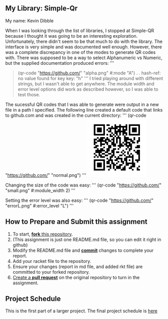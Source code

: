
## My Library: Simple-Qr
My name: Kevin Dibble

When I was looking through the list of libraries, I stopped at Simple-QR because I thought it was going to be an interesting exploration. Unfortunately, there didn't seem to be that much to do with the library.
The interface is very simple and was documented well enough. However, there was a complete discrepancy in one of the modes to generate QR codes with. There was supposed to be a way to select Alphanumeric vs Numeric, but the supplied documentation produced errors:
'''
> (qr-code "https://github.com/" "alpha.png" #:mode "A")
. . hash-ref: no value found for key
  key: "h"
'''
I tried playing around with different strings, but I wasn't able to get anywhere.
The module width and error level options did work as described however, so I was able to test those.

The sucessful QR codes that I was able to generate were output in a new file in a path I specified. The following line created a default code that links to github.com and was created in the current directory:
'''
(qr-code "https://github.com/" "normal.png")
'''
![Alt text](/normal.png?raw=true "Normal")

Changing the size of the code was easy:
'''
(qr-code "https://github.com/" "small.png" #:module_width 2)
'''

Setting the error level was also easy:
'''
(qr-code "https://github.com/" "errorL.png" #:error_level "L")
'''


## How to Prepare and Submit this assignment

1. To start, [**fork** this repository][forking]. 
  2. (This assignment is just one README.md file, so you can edit it right in github)
1. Modify the README.md file and [**commit**][ref-commit] changes to complete your report.
1. Add your racket file to the repository. 
1. Ensure your changes (report in md file, and added rkt file) are committed to your forked repository.
1. [Create a **pull request**][pull-request] on the original repository to turn in the assignment.

## Project Schedule
This is the first part of a larger project. The final project schedule is [here][schedule]

<!-- Links -->
[schedule]: https://github.com/oplS16projects/FP-Schedule
[markdown]: https://help.github.com/articles/markdown-basics/
[forking]: https://guides.github.com/activities/forking/
[ref-clone]: http://gitref.org/creating/#clone
[ref-commit]: http://gitref.org/basic/#commit
[ref-push]: http://gitref.org/remotes/#push
[pull-request]: https://help.github.com/articles/creating-a-pull-request
